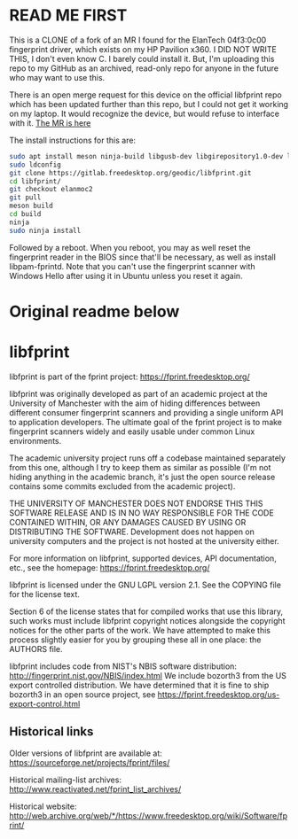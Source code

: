 # READ ME FIRST

This is a CLONE of a fork of an MR I found for the ElanTech 04f3:0c00 fingerprint driver, which exists on my HP Pavilion x360. I DID NOT WRITE THIS, I don't even know C. I barely could install it. But, I'm uploading this repo to my GitHub as an archived, read-only repo for anyone in the future who may want to use this.

There is an open merge request for this device on the official libfprint repo which has been updated further than this repo, but I could not get it working on my laptop. It would recognize the device, but would refuse to interface with it. [The MR is here](https://gitlab.freedesktop.org/libfprint/libfprint/-/merge_requests/330)

The install instructions for this are:

```bash
sudo apt install meson ninja-build libgusb-dev libgirepository1.0-dev libnss3-dev libgudev-1.0-dev gtk-doc-tools valgrind
sudo ldconfig
git clone https://gitlab.freedesktop.org/geodic/libfprint.git
cd libfprint/
git checkout elanmoc2
git pull
meson build
cd build
ninja
sudo ninja install
```

Followed by a reboot. When you reboot, you may as well reset the fingerprint reader in the BIOS since that'll be necessary, as well as install libpam-fprintd. Note that you can't use the fingerprint scanner with Windows Hello after using it in Ubuntu unless you reset it again.

# **Original readme below**

# libfprint

libfprint is part of the fprint project:
https://fprint.freedesktop.org/

libfprint was originally developed as part of an academic project at the
University of Manchester with the aim of hiding differences between different
consumer fingerprint scanners and providing a single uniform API to application
developers. The ultimate goal of the fprint project is to make fingerprint
scanners widely and easily usable under common Linux environments.

The academic university project runs off a codebase maintained separately
from this one, although I try to keep them as similar as possible (I'm not
hiding anything in the academic branch, it's just the open source release
contains some commits excluded from the academic project).

THE UNIVERSITY OF MANCHESTER DOES NOT ENDORSE THIS THIS SOFTWARE RELEASE AND
IS IN NO WAY RESPONSIBLE FOR THE CODE CONTAINED WITHIN, OR ANY DAMAGES CAUSED
BY USING OR DISTRIBUTING THE SOFTWARE. Development does not happen on
university computers and the project is not hosted at the university either.

For more information on libfprint, supported devices, API documentation, etc.,
see the homepage:
https://fprint.freedesktop.org/

libfprint is licensed under the GNU LGPL version 2.1. See the COPYING file
for the license text.

Section 6 of the license states that for compiled works that use this
library, such works must include libfprint copyright notices alongside the
copyright notices for the other parts of the work. We have attempted to
make this process slightly easier for you by grouping these all in one place:
the AUTHORS file.

libfprint includes code from NIST's NBIS software distribution:
http://fingerprint.nist.gov/NBIS/index.html
We include bozorth3 from the US export controlled distribution. We have
determined that it is fine to ship bozorth3 in an open source project,
see https://fprint.freedesktop.org/us-export-control.html

## Historical links

Older versions of libfprint are available at:
https://sourceforge.net/projects/fprint/files/

Historical mailing-list archives:
http://www.reactivated.net/fprint_list_archives/

Historical website:
http://web.archive.org/web/*/https://www.freedesktop.org/wiki/Software/fprint/
